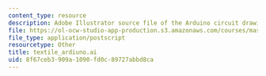 ```yaml
---
content_type: resource
description: Adobe Illustrator source file of the Arduino circuit drawing.
file: https://ol-ocw-studio-app-production.s3.amazonaws.com/courses/mas-962-special-topics-new-textiles-spring-2010/8f67ceb3909a1090fd0c89727abbd8ca_textile_arduino.ai
file_type: application/postscript
resourcetype: Other
title: textile_ardiuno.ai
uid: 8f67ceb3-909a-1090-fd0c-89727abbd8ca
---
```

